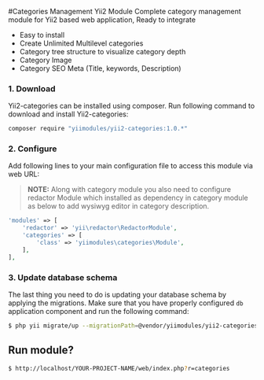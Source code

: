 #Categories Management Yii2 Module
Complete category management module for Yii2 based web application, Ready to integrate

* Easy to install
* Create Unlimited Multilevel categories
* Category tree structure to visualize category depth
* Category Image
* Category SEO Meta (Title, keywords, Description)

### 1. Download

Yii2-categories can be installed using composer. Run following command to download and
install Yii2-categories:

```bash
composer require "yiimodules/yii2-categories:1.0.*"
```

### 2. Configure

Add following lines to your main configuration file to access this module via web URL:
> **NOTE:** Along with category module you also need to configure redactor Module which installed as dependency in category module as below to add wysiwyg editor in category description.

```php
'modules' => [
	'redactor' => 'yii\redactor\RedactorModule',
    'categories' => [
        'class' => 'yiimodules\categories\Module',
    ],
],
```

### 3. Update database schema

The last thing you need to do is updating your database schema by applying the
migrations. Make sure that you have properly configured `db` application component
and run the following command:

```bash
$ php yii migrate/up --migrationPath=@vendor/yiimodules/yii2-categories/migrations
```

## Run module?

```bash
$ http://localhost/YOUR-PROJECT-NAME/web/index.php?r=categories
```